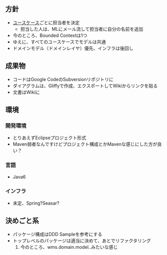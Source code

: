 ## 方針 ##
  * [ユースケース](UseCases.md)ごとに担当者を決定
    * 担当した人は、MLにメール流して担当者に自分の名前を追加
  * 今のところ、Bounded Contextは1つ
  * ゆえに、すべてのユースケースでモデルは共通
  * ドメインモデル（ドメインレイヤ）優先、インフラは後回し

## 成果物 ##
  * コードはGoogle CodeのSubversionリポジトリに
  * ダイアグラムは、Gliffyで作成、エクスポートしてWikiからリンクを貼る
  * 文書はWikiに

## 環境 ##
### 開発環境 ###
  * とりあえずEclipseプロジェクト形式
  * Maven弱者なんですけどプロジェクト構成とかMavenな感じにした方が良い？

### 言語 ###
  * Java6

### インフラ ###
  * 未定、Spring?Seasar?

## 決めごと系 ##
  * パッケージ構成はDDD Sampleを参考にする
  * トップレベルのパッケージは適当に決めて、あとでリファクタリング
    1. 今のところ、wms.domain.model..みたいな感じ